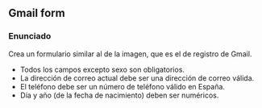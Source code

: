 ## Gmail form

### Enunciado

Crea un formulario similar al de la imagen, que es el de registro de Gmail.

- Todos los campos excepto sexo son obligatorios.
- La dirección de correo actual debe ser una dirección de correo válida.
- El teléfono debe ser un número de teléfono válido en España.
- Día y año (de la fecha de nacimiento) deben ser numéricos.
